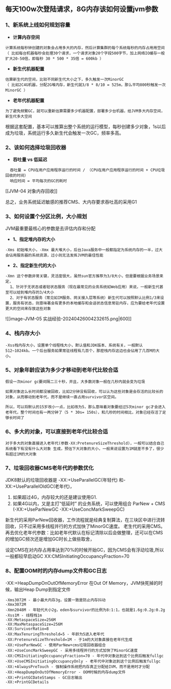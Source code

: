 
## 每天100w次登陆请求，8G内存该如何设置jvm参数

### 1、新系统上线如何规划容量

-  **计算内存空间**
```text
计算系统每秒钟创建的对象会占用多大的内存，然后计算集群的每个系统每秒的内存占用用空间
（ 比如每台机器每秒会处理30个请求，一个请求对象20个字段500字节，加上网络IO缓存一般扩大20-50倍，即每秒 30 * 500 * 35倍 = 600kb ）
```

- **新生代机器配置**
```text
估算新生代的空间，比较不同新生代大小之下，多久触发一次MinorGC
（ 比如2C4G机器，分配2G堆内存，新生代就3/8 * 8/10 = 525m，那么平均800秒触发一次MinorGC ）
```

- **老年代机器配置**
```text
为了避免频繁GC，就可以重新估算需要多少机器配置，部署多少台机器，给JVM多大内存空间，新生代多大空间
```

根据这套配置，基本可以推算出整个系统的运行模型，每秒创建多少对象，1s以后成为垃圾，系统运行多久新生代会触发一次GC，频率多高。


### 2、该如何选择垃圾回收器

-  **吞吐量 vs 低延迟**
```text
  吞吐量 = CPU在用户应用程序运行的时间 / （CPU在用户应用程序运行的时间 + CPU垃圾回收的时间）
  响应时间 = 平均每次的GC的耗时
```

[[JVM-04 对象内存回收]]

总之，业务系统延迟敏感的推荐CMS、大内存要求吞吐高的采用G1

### 3、如何设置个分区比例，大小规划

JVM最重要最核心的参数是去评估内存和分配
-  **1、指定堆内存的大小**
```text
-Xms 初始堆大小，-Xmx 最大堆大小，后台Java服务中一般都指定为系统内存的一半，过大会佔用服务器的系统资源，过小则无法发挥JVM的最佳性能
```

-  **2、指定新生代的大小**
```text
-Xmn 这个参数非常关键，灵活度很大，虽然sun官方推荐为3/8大小，但是要根据业务场景来定，
  1、针对于无状态或者轻状态服务（现在最常见的业务系统如Web应用）来说，一般新生代甚至可以给到堆内存的3/4大小
  2、对于有状态服务（常见如IM服务、网关接入层等系统）新生代可以按照默认比例1/3来设置，服务有状态，则意味著会有更多的本地缓存和会话状态信息常驻内存，应为要给老年代设置更大的空间来存放这些对象
```

![[image-JVM-05 实战经验-20240426004232615.png|600]]

### 4、栈内存大小

```text
-Xss栈内存大小，设置单个线程栈大小，默认值和JDK版本、系统有关，一般默认512~1024kb。一个后台服务如果常驻线程有几百个，那麽栈内存这边也会佔用了几百M的大小。
```

### 5、对象年龄应该为多少才移动到老年代比较合适

```text
假设一次minor gc要间隔二三十秒，并且，大多数对象一般在几秒内就会变为垃圾

如果对象这么长时间都没被回收，比如2分钟没有回收，可以认为这些对象是会存活的比较长的对象，从而移动到老年代，而不是继续一直占用survivor区空间。

所以，可以将默认的15岁改小一点，比如改为5，那么意味着对象要经过5次minor gc才会进入老年代，整个时间也有一两分钟了（5 * 30s= 150s），和几秒的时间相比，对象已经存活了足够长时间了

```

### 6、多大的对象，可以直接到老年代比较合适

```text
对于多大的对象直接进入老年代(参数-XX:PretenureSizeThreshold)，一般可以结合自己系统看下有没有什么大对象 生成，预估下大对象的大小，一般来说设置为1M就差不多了，很少有超过1M的大对象
```


### 7、垃圾回收器CMS老年代的参数优化

JDK8默认的垃圾回收器是 -XX:+UseParallelGC(年轻代) 和- XX:+UseParallelOldGC(老年代)，
1.  如果超过4G，内存较大的还是建议使用G1.
2.  如果4G以内，又是主打“低延时” 的业务系统，可以使用组合 ParNew + CMS (-XX:+UseParNewGC -XX:+UseConcMarkSweepGC)

新生代的采用ParNew回收器，工作流程就是经典复制算法，在三块区中进行流转回收，只不过采用多线程并行的方式加快了MinorGC速度。
老生代的采用CMS。再去优化老年代参数：比如老年代默认在标记清除以后会做整理，还可以在CMS的增加GC频次还是增加GC时长上做些取舍，

设定CMS在对内存占用率达到70%的时候开始GC，因为CMS会有浮动垃圾,所以一般都较早启动GC XX:CMSInitiatingOccupancyFraction=70

### 8、配置OOM时的内存dump文件和GC日志

-XX:+HeapDumpOnOutOfMemoryError
在Out Of Memory，JVM快死掉的时候，输出Heap Dump到指定文件


```text
‐Xms3072M - 最小最大内存3g，设置一致是防止内存抖动   
‐Xmx3072M 
‐Xmn2048M - 年轻代大小2g，eden与survivor的比例为8:1:1，也就是1.6g:0.2g:0.2g  
‐Xss1M - 线程栈1m
‐XX:MetaspaceSize=256M   
‐XX:MaxMetaspaceSize=256M   
‐XX:SurvivorRatio=8    
‐XX:MaxTenuringThreshold=5 - 年龄为5进入老年代
‐XX:PretenureSizeThreshold=1M - 于1m的大对象直接在老年代生成
‐XX:+UseParNewGC - 使用ParNew+cms垃圾回收器组合
‐XX:+UseConcMarkSweepGC - 采用多线程并行的方式加快了MinorGC速度
‐XX:CMSInitiatingOccupancyFraction=70 - 年代中对象达到这个比例后触发fullgc
‐XX:+UseCMSInitiatingOccupancyOnly - 老年代中对象达到这个比例后触发fullgc
‐XX:+AlwaysPreTouch - 强制操作系统把内存真正分配给IVM，而不是用时才分配
-XX:+HeapDumpOnOutOfMemoryError - OOM时候的内存dump文件
-XX:+PrintGCDateStamps - GC日志输出
-XX:+PrintGCDetails
```